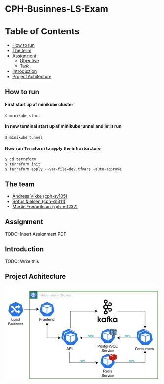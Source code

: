 # CPH-Businnes-LS-Exam

# Table of Contents
  - [How to run](#how-to-run)
  - [The team](#the-team)
  - [Assignment](#assignment)
    - [Objective](#objective)
    - [Task](#task)
  - [Introduction](#introduction)
  - [Project Achitecture](#project-achitecture)

## How to run 

#### First start up af minikube cluster
```
$ minikube start
```
#### In new terminal start up af minikube tunnel and let it run
```
$ minikube tunnel
```
#### Now run Terraform to apply the infrasturcture
```
$ cd terraform
$ terraform init
$ terraform apply --var-file=dev.tfvars -auto-approve
```

## The team
- [Andreas Vikke (cph-av105)](https://github.com/andreasvikke)
- [Sofus Nielsen (cph-sn311)](https://github.com/sofushn)
- [Martin Frederiksen (cph-mf237)](https://github.com/MartinFrederiksen)

## Assignment
TODO: Insert Assignment PDF
## Introduction
TODO: Write this

## Project Achitecture
![image](assets/achitecture.png)